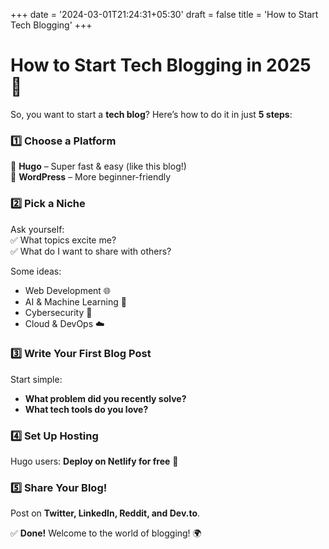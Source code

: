 +++
date = '2024-03-01T21:24:31+05:30'
draft = false
title = 'How to Start Tech Blogging'
+++
# How to Start Tech Blogging in 2025 🚀  

So, you want to start a **tech blog**? Here’s how to do it in just **5 steps**:  

### **1️⃣ Choose a Platform**  
🔹 **Hugo** – Super fast & easy (like this blog!)  
🔹 **WordPress** – More beginner-friendly  

### **2️⃣ Pick a Niche**  
Ask yourself:  
✅ What topics excite me?  
✅ What do I want to share with others?  

Some ideas:  
- Web Development 🌐  
- AI & Machine Learning 🤖  
- Cybersecurity 🔐  
- Cloud & DevOps ☁️  

### **3️⃣ Write Your First Blog Post**  
Start simple:  
- **What problem did you recently solve?**  
- **What tech tools do you love?**  

### **4️⃣ Set Up Hosting**  
Hugo users: **Deploy on Netlify for free** 🚀  

### **5️⃣ Share Your Blog!**  
Post on **Twitter, LinkedIn, Reddit, and Dev.to**.  

✅ **Done!** Welcome to the world of blogging! 🌍  